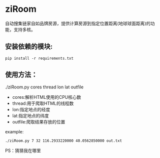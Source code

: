 # ziRoom

自动搜集链家自如品牌房源，提供计算房源到指定位置距离(地球球面距离)的功能，支持多核。

## 安装依赖的模块:

	pip install -r requirements.txt

## 使用方法：

./ziRoom.py cores thread lon lat outfile

- cores:解析HTML使用的CPU核心数
- thread:用于爬取HTML的线程数
- lon:指定地点的经度
- lat:指定地点的纬度
- outfile:爬取结果存放的位置

example: 

	./ziRoom.py 7 32 116.2933220000 40.0562850000 out.txt

PS：猜猜我在哪里